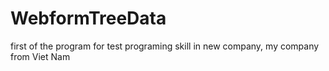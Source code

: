 # WebformTreeData
first of the program for test programing skill in new company, my company from Viet Nam
